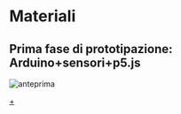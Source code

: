 # Materiali
## Prima fase di prototipazione: Arduino+sensori+p5.js ##



![anteprima](https://i.imgur.com/WY9OleR.png)


[+](https://editor.p5js.org/gr.ace/sketches/kET-pmdYl)
